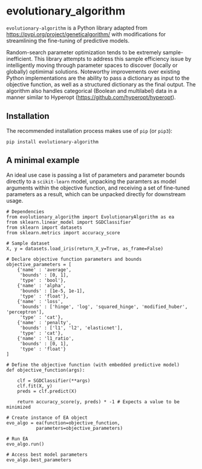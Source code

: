 # evolutionary_algorithm

`evolutionary-algorithm` is a Python library adapted from https://pypi.org/project/geneticalgorithm/ with modifications for streamlining the fine-tuning of predictive models. 

Random-search parameter optimization tends to be extremely sample-inefficient. This library attempts to address this sample efficiency issue by intelligently moving through parameter spaces to discover (locally or globally) optimimal solutions. Noteworthy improvements over existing Python implementations are the ability to pass a dictionary as input to the objective function, as well as a structured dictionary as the final output. The algorithm also handles categorical (Boolean and multilabel) data in a manner similar to Hyperopt (https://github.com/hyperopt/hyperopt).

## Installation
The recommended installation process makes use of `pip` (or `pip3`):
```
pip install evolutionary-algorithm
```

## A minimal example
An ideal use case is passing a list of parameters and parameter bounds directly to a `scikit-learn` model, unpacking the paramters as model arguments within the objective function, and receiving a set of fine-tuned parameters as a result, which can be unpacked directly for downstream usage.
```
# Dependencies
from evolutionary_algorithm import EvolutionaryAlgorithm as ea
from sklearn.linear_model import SGDClassifier
from sklearn import datasets
from sklearn.metrics import accuracy_score

# Sample dataset
X, y = datasets.load_iris(return_X_y=True, as_frame=False)

# Declare objective function parameters and bounds
objective_parameters = [
    {'name' : 'average',
     'bounds' : [0, 1],
     'type' : 'bool'},
    {'name' : 'alpha',
     'bounds' : [1e-5, 1e-1],
     'type' : 'float'},
    {'name' : 'loss',   
     'bounds' : ['hinge', 'log', 'squared_hinge', 'modified_huber', 'perceptron'],
     'type' : 'cat'},
    {'name' : 'penalty',
     'bounds' : ['l1', 'l2', 'elasticnet'], 
     'type' : 'cat'},
    {'name' : 'l1_ratio',
     'bounds' : [0, 1],
     'type' : 'float'}
]

# Define the objective function (with embedded predictive model)
def objective_function(args):
  
    clf = SGDClassifier(**args)
    clf.fit(X, y)
    preds = clf.predict(X)
    
    return accuracy_score(y, preds) * -1 # Expects a value to be minimized

# Create instance of EA object
evo_algo = ea(function=objective_function, 
           parameters=objective_parameters)

# Run EA
evo_algo.run()

# Access best model parameters
evo_algo.best_parameters
```
